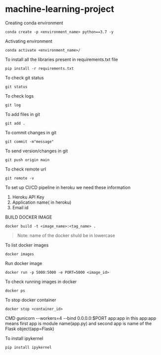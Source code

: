 # machine-learning-project
Creating conda environment
```
conda create -p <environment_name> python==3.7 -y
```

Activating environment
``` 
conda activate <environment_name>/
```

To install all the libraries present in requirements.txt file
``` 
pip install -r requirements.txt
```

To check git status
```
git status
```

To check logs
```
git log
```

To add files in git
```
git add .
```

To commit changes in git
```
git commit -m"message"
```

To send version/changes in git
```
git push origin main
```

To check remote url
```
git remote -v
```

To set up CI/CD pipeline in heroku we need these information
1. Heroku API Key
2. Application name( in heroku)
3. Email id

BUILD DOCKER IMAGE
```
docker build -t <image_name>:<tag_name> .
```
> Note: name of the docker shuld be in lowercase

To list docker images
```
docker images 
```


Run docker image
```
docker run -p 5000:5000 -e PORT=5000 <image_id>
```


To check running images in docker
```
docker ps
```

To stop docker container 
```
docker stop <container_id>
```

CMD gunicorn --workers=4 --bind 0.0.0.0:$PORT app:app
in this app:app means first app is module name(app.py) and second app is name of the Flask object(app=Flask) 


To install ipykernel
```
pip install ipykernel
```
